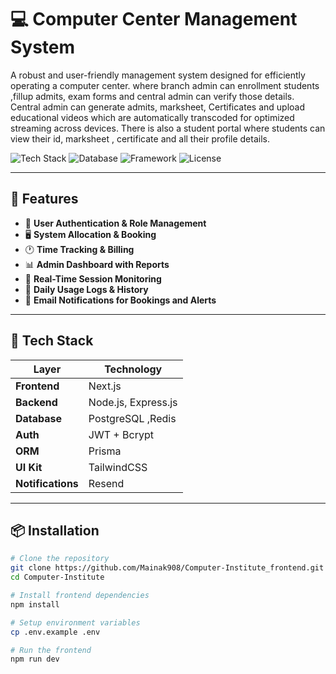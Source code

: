 # 💻 Computer Center Management System

A robust and user-friendly management system designed for efficiently operating a computer center.  where branch admin can enrollment students ,fillup admits, exam forms and central admin can verify those details.
Central admin can generate admits, marksheet, Certificates and upload educational videos which are automatically transcoded for optimized streaming across devices. There is also a student portal where students can view their id, marksheet , certificate and all their profile details.

![Tech Stack](https://img.shields.io/badge/Backend-Node.js-green?style=flat-square)
![Database](https://img.shields.io/badge/Database-PostgreSQL-blue?style=flat-square)
![Framework](https://img.shields.io/badge/Web%20Framework-Express.js-yellow?style=flat-square)
![License](https://img.shields.io/github/license/Mainak908/Computer-Institute_frontend)

---

## 🧩 Features

- 👤 **User Authentication & Role Management**
- 🖥️ **System Allocation & Booking**
- 🕐 **Time Tracking & Billing**
- 📊 **Admin Dashboard with Reports**
- 📝 **Real-Time Session Monitoring**
- 📅 **Daily Usage Logs & History**
- 📩 **Email Notifications for Bookings and Alerts**

---

## 🚀 Tech Stack

| Layer        | Technology           |
|--------------|----------------------|
| **Frontend** |  Next.js  |
| **Backend**  | Node.js, Express.js  |
| **Database** | PostgreSQL ,Redis |
| **Auth**     | JWT + Bcrypt         |
| **ORM**      | Prisma     |
| **UI Kit**   | TailwindCSS  |
| **Notifications** | Resend        |

---

## 📦 Installation

```bash
# Clone the repository
git clone https://github.com/Mainak908/Computer-Institute_frontend.git
cd Computer-Institute

# Install frontend dependencies
npm install

# Setup environment variables
cp .env.example .env

# Run the frontend
npm run dev
